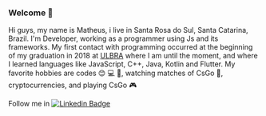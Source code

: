 ### Welcome 👋

<!--
**MatheusMartini/MatheusMartini** is a ✨ _special_ ✨ repository because its `README.md` (this file) appears on your GitHub profile.
-->

Hi guys, my name is Matheus, i live in Santa Rosa do Sul, Santa Catarina, Brazil. I'm Developer, working as a programmer using Js and its frameworks. My first contact with programming occurred at the beginning of my graduation in 2018 at [ULBRA](https://www.ulbra.br/torres) where I am until the moment, and where I learned languages ​​like JavaScript, C++, Java, Kotlin and Flutter.
My favorite hobbies are codes :blush: :computer: :iphone:, watching matches of CsGo :anger:, cryptocurrencies, and playing CsGo :video_game:

Follow me in [![Linkedin Badge](https://img.shields.io/badge/-LinkedIn-blue?style=flat-square&logo=Linkedin&logoColor=white&link=https://www.linkedin.com/in/matheus-martini-2ba220175/)](https://www.linkedin.com/in/matheus-martini-2ba220175/)


